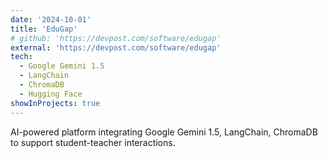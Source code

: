 ```yaml
---
date: '2024-10-01'
title: 'EduGap'
# github: 'https://devpost.com/software/edugap'
external: 'https://devpost.com/software/edugap'
tech:
  - Google Gemini 1.5
  - LangChain
  - ChromaDB
  - Hugging Face
showInProjects: true
---
```


AI-powered platform integrating Google Gemini 1.5, LangChain, ChromaDB to support student-teacher interactions.
